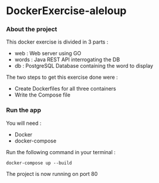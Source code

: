 # DockerExercise-aleloup

### About the project ###

This docker exercise is divided in 3 parts :

- web : Web server using GO
- words : Java REST API interrogating the DB
- db : PostgreSQL Database containing the word to display

The two steps to get this exercise done were :

- Create Dockerfiles for all three containers
- Write the Compose file

### Run the app ###

You will need :

- Docker
- docker-compose

Run the following command in your terminal :

`docker-compose up --build`

The project is now running on port 80
